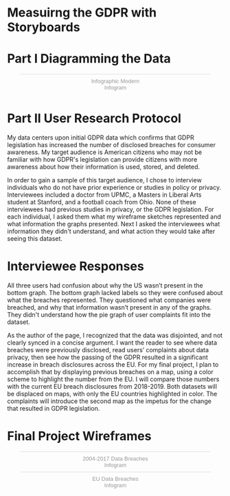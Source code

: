 # Measuirng the GDPR with Storyboards

# Part I Diagramming the Data
<div class="infogram-embed" data-id="a9edc6b4-225f-4306-8ecf-0ec98b5f92f5" data-type="interactive" data-title="Infographic Modern"></div><script>!function(e,t,s,i){var n="InfogramEmbeds",o=e.getElementsByTagName("script")[0],d=/^http:/.test(e.location)?"http:":"https:";if(/^\/{2}/.test(i)&&(i=d+i),window[n]&&window[n].initialized)window[n].process&&window[n].process();else if(!e.getElementById(s)){var r=e.createElement("script");r.async=1,r.id=s,r.src=i,o.parentNode.insertBefore(r,o)}}(document,0,"infogram-async","https://e.infogram.com/js/dist/embed-loader-min.js");</script><div style="padding:8px 0;font-family:Arial!important;font-size:13px!important;line-height:15px!important;text-align:center;border-top:1px solid #dadada;margin:0 30px"><a href="https://infogram.com/a9edc6b4-225f-4306-8ecf-0ec98b5f92f5" style="color:#989898!important;text-decoration:none!important;" target="_blank">Infographic Modern</a><br><a href="https://infogram.com" style="color:#989898!important;text-decoration:none!important;" target="_blank" rel="nofollow">Infogram</a></div>

# Part II User Research Protocol

My data centers upon initial GDPR data which confirms that GDPR legislation has increased the number of disclosed breaches for consumer awareness. My target audience is American citizens who may not be familiar with how GDPR's legislation can provide citizens with more awareness about how their information is used, stored, and deleted. 

In order to gain a sample of this target audience, I chose to interview individuals who do not have prior experience or studies in policy or privacy. Interviewees included a doctor from UPMC, a Masters in Liberal Arts student at Stanford, and a football coach from Ohio. None of these interviewees had previous studies in privacy, or the GDPR legislation. For each individual, I asked them what my wireframe sketches represented and what information the graphs presented. Next I asked the interviewees what information they didn't understand, and what action they would take after seeing this dataset. 

# Interviewee Responses

All three users had confusion about why the US wasn’t present in the bottom graph. The bottom graph lacked labels so they were confused about what the breaches represented. They questioned what companies were breached, and why that information wasn’t present in any of the graphs. They didn't understand how the pie graph of user complaints fit into the dataset.

As the author of the page, I recognized that the data was disjointed, and not clearly synced in a concise argument. I want the reader to see where data breaches were previously disclosed, read users’ complaints about data privacy, then see how the passing of the GDPR resulted in a significant increase in breach disclosures across the EU. For my final project, I plan to accomplish that by displaying previous breaches on a map, using a color scheme to highlight the number from the EU. I will compare those numbers with the current EU breach disclosures from 2018-2019. Both datasets will be displaced on maps, with only the EU countries highlighted in color. The complaints will introduce the second map as the impetus for the change that resulted in GDPR legislation.  

# Final Project Wireframes

<div class="infogram-embed" data-id="159ffba1-68f7-4df3-8954-ae860241534c" data-type="interactive" data-title="2004-2017 Data Breaches"></div><script>!function(e,t,s,i){var n="InfogramEmbeds",o=e.getElementsByTagName("script")[0],d=/^http:/.test(e.location)?"http:":"https:";if(/^\/{2}/.test(i)&&(i=d+i),window[n]&&window[n].initialized)window[n].process&&window[n].process();else if(!e.getElementById(s)){var r=e.createElement("script");r.async=1,r.id=s,r.src=i,o.parentNode.insertBefore(r,o)}}(document,0,"infogram-async","https://e.infogram.com/js/dist/embed-loader-min.js");</script><div style="padding:8px 0;font-family:Arial!important;font-size:13px!important;line-height:15px!important;text-align:center;border-top:1px solid #dadada;margin:0 30px"><a href="https://infogram.com/159ffba1-68f7-4df3-8954-ae860241534c" style="color:#989898!important;text-decoration:none!important;" target="_blank">2004-2017 Data Breaches</a><br><a href="https://infogram.com" style="color:#989898!important;text-decoration:none!important;" target="_blank" rel="nofollow">Infogram</a></div>


<div class="infogram-embed" data-id="6245c5cf-49d5-486f-8172-6a2e986d247a" data-type="interactive" data-title="EU Data Breaches"></div><script>!function(e,t,s,i){var n="InfogramEmbeds",o=e.getElementsByTagName("script")[0],d=/^http:/.test(e.location)?"http:":"https:";if(/^\/{2}/.test(i)&&(i=d+i),window[n]&&window[n].initialized)window[n].process&&window[n].process();else if(!e.getElementById(s)){var r=e.createElement("script");r.async=1,r.id=s,r.src=i,o.parentNode.insertBefore(r,o)}}(document,0,"infogram-async","https://e.infogram.com/js/dist/embed-loader-min.js");</script><div style="padding:8px 0;font-family:Arial!important;font-size:13px!important;line-height:15px!important;text-align:center;border-top:1px solid #dadada;margin:0 30px"><a href="https://infogram.com/6245c5cf-49d5-486f-8172-6a2e986d247a" style="color:#989898!important;text-decoration:none!important;" target="_blank">EU Data Breaches</a><br><a href="https://infogram.com" style="color:#989898!important;text-decoration:none!important;" target="_blank" rel="nofollow">Infogram</a></div>

